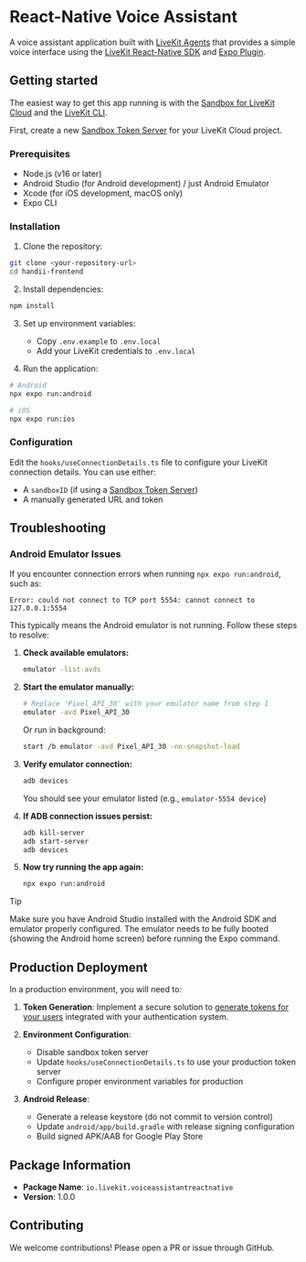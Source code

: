# React-Native Voice Assistant

A voice assistant application built with [LiveKit Agents](https://docs.livekit.io/agents/overview/) that provides a simple voice interface using the [LiveKit React-Native SDK](https://github.com/livekit/client-sdk-react-native) and [Expo Plugin](https://github.com/livekit/client-sdk-react-native-expo-plugin).

## Getting started

The easiest way to get this app running is with the [Sandbox for LiveKit Cloud](https://cloud.livekit.io/projects/p_/sandbox) and the [LiveKit CLI](https://docs.livekit.io/home/cli/cli-setup/).

First, create a new [Sandbox Token Server](https://cloud.livekit.io/projects/p_mytc7vpzfkt/sandbox/templates/token-server) for your LiveKit Cloud project.

### Prerequisites

- Node.js (v16 or later)
- Android Studio (for Android development) / just Android Emulator
- Xcode (for iOS development, macOS only)
- Expo CLI

### Installation

1. Clone the repository:
```bash
git clone <your-repository-url>
cd handii-frontend
```

2. Install dependencies:
```bash
npm install
```

3. Set up environment variables:
   - Copy `.env.example` to `.env.local`
   - Add your LiveKit credentials to `.env.local`

4. Run the application:
```bash
# Android
npx expo run:android

# iOS
npx expo run:ios
```

### Configuration

Edit the `hooks/useConnectionDetails.ts` file to configure your LiveKit connection details. You can use either:
- A `sandboxID` (if using a [Sandbox Token Server](https://cloud.livekit.io/projects/p_/sandbox/templates/token-server))
- A manually generated URL and token

## Troubleshooting

### Android Emulator Issues

If you encounter connection errors when running `npx expo run:android`, such as:
```
Error: could not connect to TCP port 5554: cannot connect to 127.0.0.1:5554
```

This typically means the Android emulator is not running. Follow these steps to resolve:

1. **Check available emulators:**
   ```bash
   emulator -list-avds
   ```

2. **Start the emulator manually:**
   ```bash
   # Replace 'Pixel_API_30' with your emulator name from step 1
   emulator -avd Pixel_API_30
   ```
   
   Or run in background:
   ```bash
   start /b emulator -avd Pixel_API_30 -no-snapshot-load
   ```

3. **Verify emulator connection:**
   ```bash
   adb devices
   ```
   You should see your emulator listed (e.g., `emulator-5554 device`)

4. **If ADB connection issues persist:**
   ```bash
   adb kill-server
   adb start-server
   adb devices
   ```

5. **Now try running the app again:**
   ```bash
   npx expo run:android
   ```

> [!TIP]
> Make sure you have Android Studio installed with the Android SDK and emulator properly configured. The emulator needs to be fully booted (showing the Android home screen) before running the Expo command.

## Production Deployment

In a production environment, you will need to:

1. **Token Generation**: Implement a secure solution to [generate tokens for your users](https://docs.livekit.io/home/server/generating-tokens/) integrated with your authentication system.

2. **Environment Configuration**:
   - Disable sandbox token server
   - Update `hooks/useConnectionDetails.ts` to use your production token server
   - Configure proper environment variables for production

3. **Android Release**:
   - Generate a release keystore (do not commit to version control)
   - Update `android/app/build.gradle` with release signing configuration
   - Build signed APK/AAB for Google Play Store

## Package Information

- **Package Name**: `io.livekit.voiceassistantreactnative`
- **Version**: 1.0.0

## Contributing

We welcome contributions! Please open a PR or issue through GitHub.
